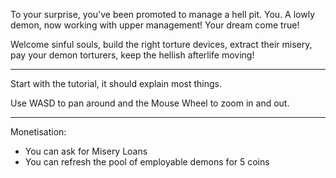 To your surprise, you've been promoted to manage a hell pit. You. A lowly demon, now working with upper management! Your dream come true!

Welcome sinful souls, build the right torture devices, extract their misery, pay your demon torturers, keep the hellish afterlife moving!

----

Start with the tutorial, it should explain most things.

Use WASD to pan around and the Mouse Wheel to zoom in and out.

----

Monetisation:
* You can ask for Misery Loans
* You can refresh the pool of employable demons for 5 coins